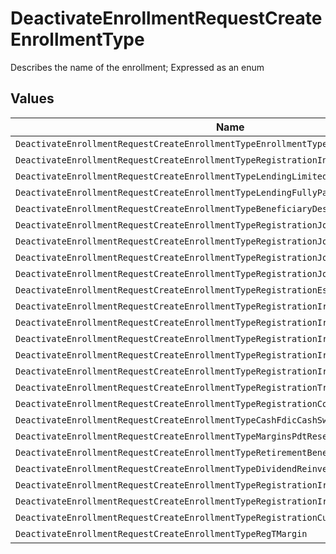 # DeactivateEnrollmentRequestCreateEnrollmentType

Describes the name of the enrollment; Expressed as an enum


## Values

| Name                                                                                   | Value                                                                                  |
| -------------------------------------------------------------------------------------- | -------------------------------------------------------------------------------------- |
| `DeactivateEnrollmentRequestCreateEnrollmentTypeEnrollmentTypeUnspecified`             | ENROLLMENT_TYPE_UNSPECIFIED                                                            |
| `DeactivateEnrollmentRequestCreateEnrollmentTypeRegistrationIndividual`                | REGISTRATION_INDIVIDUAL                                                                |
| `DeactivateEnrollmentRequestCreateEnrollmentTypeLendingLimitedPurposeMargin`           | LENDING_LIMITED_PURPOSE_MARGIN                                                         |
| `DeactivateEnrollmentRequestCreateEnrollmentTypeLendingFullyPaidStockLoan`             | LENDING_FULLY_PAID_STOCK_LOAN                                                          |
| `DeactivateEnrollmentRequestCreateEnrollmentTypeBeneficiaryDesignation`                | BENEFICIARY_DESIGNATION                                                                |
| `DeactivateEnrollmentRequestCreateEnrollmentTypeRegistrationJointWros`                 | REGISTRATION_JOINT_WROS                                                                |
| `DeactivateEnrollmentRequestCreateEnrollmentTypeRegistrationJointTic`                  | REGISTRATION_JOINT_TIC                                                                 |
| `DeactivateEnrollmentRequestCreateEnrollmentTypeRegistrationJointTbe`                  | REGISTRATION_JOINT_TBE                                                                 |
| `DeactivateEnrollmentRequestCreateEnrollmentTypeRegistrationJointCp`                   | REGISTRATION_JOINT_CP                                                                  |
| `DeactivateEnrollmentRequestCreateEnrollmentTypeRegistrationEstate`                    | REGISTRATION_ESTATE                                                                    |
| `DeactivateEnrollmentRequestCreateEnrollmentTypeRegistrationIraTraditional`            | REGISTRATION_IRA_TRADITIONAL                                                           |
| `DeactivateEnrollmentRequestCreateEnrollmentTypeRegistrationIraSimple`                 | REGISTRATION_IRA_SIMPLE                                                                |
| `DeactivateEnrollmentRequestCreateEnrollmentTypeRegistrationIraSep`                    | REGISTRATION_IRA_SEP                                                                   |
| `DeactivateEnrollmentRequestCreateEnrollmentTypeRegistrationIraRoth`                   | REGISTRATION_IRA_ROTH                                                                  |
| `DeactivateEnrollmentRequestCreateEnrollmentTypeRegistrationIraRollover`               | REGISTRATION_IRA_ROLLOVER                                                              |
| `DeactivateEnrollmentRequestCreateEnrollmentTypeRegistrationTrust`                     | REGISTRATION_TRUST                                                                     |
| `DeactivateEnrollmentRequestCreateEnrollmentTypeRegistrationCorporation`               | REGISTRATION_CORPORATION                                                               |
| `DeactivateEnrollmentRequestCreateEnrollmentTypeCashFdicCashSweep`                     | CASH_FDIC_CASH_SWEEP                                                                   |
| `DeactivateEnrollmentRequestCreateEnrollmentTypeMarginsPdtReset`                       | MARGINS_PDT_RESET                                                                      |
| `DeactivateEnrollmentRequestCreateEnrollmentTypeRetirementBeneficiaryDesignation`      | RETIREMENT_BENEFICIARY_DESIGNATION                                                     |
| `DeactivateEnrollmentRequestCreateEnrollmentTypeDividendReinvestmentPlan`              | DIVIDEND_REINVESTMENT_PLAN                                                             |
| `DeactivateEnrollmentRequestCreateEnrollmentTypeRegistrationIraBeneficiaryTraditional` | REGISTRATION_IRA_BENEFICIARY_TRADITIONAL                                               |
| `DeactivateEnrollmentRequestCreateEnrollmentTypeRegistrationIraBeneficiaryRoth`        | REGISTRATION_IRA_BENEFICIARY_ROTH                                                      |
| `DeactivateEnrollmentRequestCreateEnrollmentTypeRegistrationCustodial`                 | REGISTRATION_CUSTODIAL                                                                 |
| `DeactivateEnrollmentRequestCreateEnrollmentTypeRegTMargin`                            | REG_T_MARGIN                                                                           |